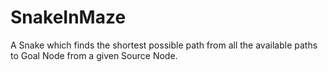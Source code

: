 # SnakeInMaze
A Snake which finds the shortest possible path from all the available paths to Goal Node from a given Source Node.
